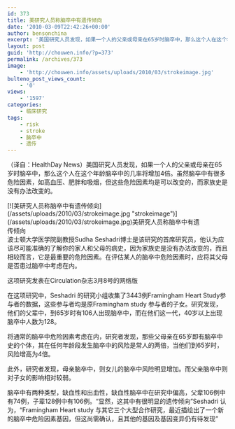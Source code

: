 ```yaml
---
id: 373
title: 美研究人员称脑卒中有遗传倾向
date: '2010-03-09T22:42:26+00:00'
author: bensonchina
excerpt: '美国研究人员发现，如果一个人的父亲或母亲在65岁时脑卒中，那么这个人在这个年龄脑卒中的几率将增加4倍。虽然脑卒中有很多危险因素，如高血压、肥胖和吸烟，但这些危险因素均是可以改变的，而家族史是没有办法改变的。波士顿大学医学院副教授Sudha Seshadri博士是该研究的首席研究员，他认为应该尽可能准确的了解你的家人和父母的病史，因为家族史是没有办法改变的，而且相较而言，它是最重要的危险因素。在评估某人的脑卒中危险因素时'
layout: post
guid: 'http://chouwen.info/?p=373'
permalink: /archives/373
image:
    - 'http://chouwen.info/assets/uploads/2010/03/strokeimage.jpg'
bulteno_post_views_count:
    - '0'
views:
    - '1597'
categories:
    - 临床研究
tags:
    - risk
    - stroke
    - 脑卒中
    - 遗传
---
```


（译自：HealthDay News）美国研究人员发现，如果一个人的父亲或母亲在65岁时脑卒中，那么这个人在这个年龄脑卒中的几率将增加4倍。虽然脑卒中有很多危险因素，如高血压、肥胖和吸烟，但这些危险因素均是可以改变的，而家族史是没有办法改变的。

<div class="wp-caption aligncenter" id="attachment_374" style="width: 444px">[![美研究人员称脑卒中有遗传倾向](/assets/uploads/2010/03/strokeimage.jpg "strokeimage")](/assets/uploads/2010/03/strokeimage.jpg)美研究人员称脑卒中有遗传倾向

</div>波士顿大学医学院副教授Sudha Seshadri博士是该研究的首席研究员，他认为应该尽可能准确的了解你的家人和父母的病史，因为家族史是没有办法改变的，而且相较而言，它是最重要的危险因素。在评估某人的脑卒中危险因素时，应将其父母是否患过脑卒中考虑在内。

这项研究发表在Circulation杂志3月8号的网络版

在这项研究中，Seshadri 的研究小组收集了3443例Framingham Heart Study参与者的数据，这些参与者均是原Framingham study 参与者的子女。研究发现，他们的父辈中，到65岁时有106人出现脑卒中，而在他们这一代，40岁以上出现脑卒中人数为128。

将通常的脑卒中危险因素考虑在内，研究者发现，那些父母亲在65岁即有脑卒中史的个体，其在任何年龄段发生脑卒中的风险是常人的两倍，当他们到65岁时，风险增高为4倍。

此外，研究者发现，母亲脑卒中，则女儿的脑卒中风险明显增加。而父亲脑卒中则对子女的影响相对较弱。

脑卒中有两种类型，缺血性和出血性，缺血性脑卒中在研究中偏高，父辈106例中有74例，子辈128例中有106例。“显然，这其中有很明显的遗传倾向”Seshadri 认为，“Framingham Heart study 与其它三个大型合作研究，最近描绘出了一个新的脑卒中危险因素基因，但这尚需确认，且其他的基因及基因变异仍有待发现”